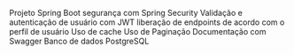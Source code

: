 Projeto Spring Boot
segurança com Spring Security
Validação e autenticação de usuário com JWT
liberação de endpoints de acordo com o perfil de usuário
Uso de cache
Uso de Paginação
Documentação com Swagger
Banco de dados PostgreSQL